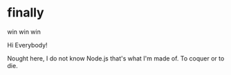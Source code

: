 # finally
win win win

Hi Everybody!

Nought here, I do not know Node.js that's what I'm made of.
To coquer or to die.
